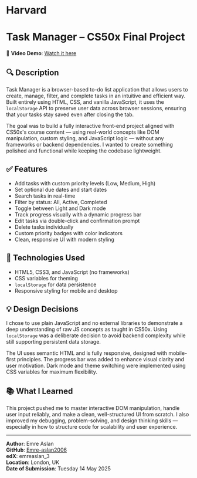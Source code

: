 # Harvard

# Task Manager – CS50x Final Project

🎥 **Video Demo**: [Watch it here]([https://www.loom.com/share/8295fd0cf1114d618d2b1efc4fd6883e?sid=8e8d14e3-1401-4711-bcd8-573a3325bed9](https://www.youtube.com/watch?v=Lv6Lu5OUtnY))

## 🔍 Description
Task Manager is a browser-based to-do list application that allows users to create, manage, filter, and complete tasks in an intuitive and efficient way. Built entirely using HTML, CSS, and vanilla JavaScript, it uses the `localStorage` API to preserve user data across browser sessions, ensuring that your tasks stay saved even after closing the tab.

The goal was to build a fully interactive front-end project aligned with CS50x's course content — using real-world concepts like DOM manipulation, custom styling, and JavaScript logic — without any frameworks or backend dependencies. I wanted to create something polished and functional while keeping the codebase lightweight.

## ✅ Features
- Add tasks with custom priority levels (Low, Medium, High)
- Set optional due dates and start dates
- Search tasks in real-time
- Filter by status: All, Active, Completed
- Toggle between Light and Dark mode
- Track progress visually with a dynamic progress bar
- Edit tasks via double-click and confirmation prompt
- Delete tasks individually
- Custom priority badges with color indicators
- Clean, responsive UI with modern styling

## 🧠 Technologies Used
- HTML5, CSS3, and JavaScript (no frameworks)
- CSS variables for theming
- `localStorage` for data persistence
- Responsive styling for mobile and desktop

## 💡 Design Decisions
I chose to use plain JavaScript and no external libraries to demonstrate a deep understanding of raw JS concepts as taught in CS50x. Using `localStorage` was a deliberate decision to avoid backend complexity while still supporting persistent data storage.

The UI uses semantic HTML and is fully responsive, designed with mobile-first principles. The progress bar was added to enhance visual clarity and user motivation. Dark mode and theme switching were implemented using CSS variables for maximum flexibility.

## 📚 What I Learned
This project pushed me to master interactive DOM manipulation, handle user input reliably, and make a clean, well-structured UI from scratch. I also improved my debugging, problem-solving, and design thinking skills — especially in how to structure code for scalability and user experience.

---

**Author**: Emre Aslan  
**GitHub**: [Emre-aslan2006](https://github.com/Emre-aslan2006)  
**edX**: emreaslan_3  
**Location**: London, UK  
**Date of Submission**: Tuesday 14 May 2025  
